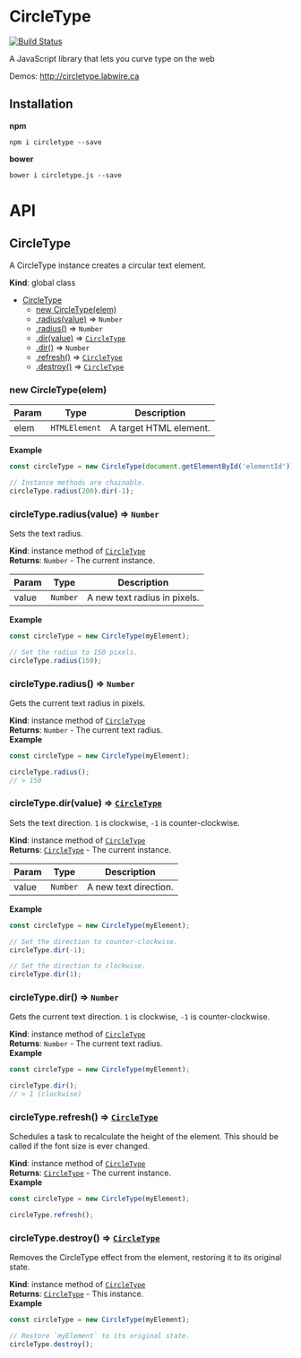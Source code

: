 # CircleType

[![Build Status](https://travis-ci.org/peterhry/CircleType.svg?branch=master)](https://travis-ci.org/peterhry/CircleType)

A JavaScript library that lets you curve type on the web

Demos: <http://circletype.labwire.ca>

## Installation

**npm**

    npm i circletype --save

**bower**

    bower i circletype.js --save

# API

<a name="CircleType"></a>

## CircleType
A CircleType instance creates a circular text element.

**Kind**: global class  

* [CircleType](#CircleType)
    * [new CircleType(elem)](#new_CircleType_new)
    * [.radius(value)](#CircleType+radius) ⇒ <code>Number</code>
    * [.radius()](#CircleType+radius) ⇒ <code>Number</code>
    * [.dir(value)](#CircleType+dir) ⇒ [<code>CircleType</code>](#CircleType)
    * [.dir()](#CircleType+dir) ⇒ <code>Number</code>
    * [.refresh()](#CircleType+refresh) ⇒ [<code>CircleType</code>](#CircleType)
    * [.destroy()](#CircleType+destroy) ⇒ [<code>CircleType</code>](#CircleType)

<a name="new_CircleType_new"></a>

### new CircleType(elem)

| Param | Type | Description |
| --- | --- | --- |
| elem | <code>HTMLElement</code> | A target HTML element. |

**Example**  
```js
const circleType = new CircleType(document.getElementById('elementId'));

// Instance methods are chainable.
circleType.radius(200).dir(-1);
```
<a name="CircleType+radius"></a>

### circleType.radius(value) ⇒ <code>Number</code>
Sets the text radius.

**Kind**: instance method of [<code>CircleType</code>](#CircleType)  
**Returns**: <code>Number</code> - The current instance.  

| Param | Type | Description |
| --- | --- | --- |
| value | <code>Number</code> | A new text radius in pixels. |

**Example**  
```js
const circleType = new CircleType(myElement);

// Set the radius to 150 pixels.
circleType.radius(150);
```
<a name="CircleType+radius"></a>

### circleType.radius() ⇒ <code>Number</code>
Gets the current text radius in pixels.

**Kind**: instance method of [<code>CircleType</code>](#CircleType)  
**Returns**: <code>Number</code> - The current text radius.  
**Example**  
```js
const circleType = new CircleType(myElement);

circleType.radius();
// > 150
```
<a name="CircleType+dir"></a>

### circleType.dir(value) ⇒ [<code>CircleType</code>](#CircleType)
Sets the text direction. `1` is clockwise, `-1` is counter-clockwise.

**Kind**: instance method of [<code>CircleType</code>](#CircleType)  
**Returns**: [<code>CircleType</code>](#CircleType) - The current instance.  

| Param | Type | Description |
| --- | --- | --- |
| value | <code>Number</code> | A new text direction. |

**Example**  
```js
const circleType = new CircleType(myElement);

// Set the direction to counter-clockwise.
circleType.dir(-1);

// Set the direction to clockwise.
circleType.dir(1);
```
<a name="CircleType+dir"></a>

### circleType.dir() ⇒ <code>Number</code>
Gets the current text direction. `1` is clockwise, `-1` is counter-clockwise.

**Kind**: instance method of [<code>CircleType</code>](#CircleType)  
**Returns**: <code>Number</code> - The current text radius.  
**Example**  
```js
const circleType = new CircleType(myElement);

circleType.dir();
// > 1 (clockwise)
```
<a name="CircleType+refresh"></a>

### circleType.refresh() ⇒ [<code>CircleType</code>](#CircleType)
Schedules a task to recalculate the height of the element. This should be
called if the font size is ever changed.

**Kind**: instance method of [<code>CircleType</code>](#CircleType)  
**Returns**: [<code>CircleType</code>](#CircleType) - The current instance.  
**Example**  
```js
const circleType = new CircleType(myElement);

circleType.refresh();
```
<a name="CircleType+destroy"></a>

### circleType.destroy() ⇒ [<code>CircleType</code>](#CircleType)
Removes the CircleType effect from the element, restoring it to its
original state.

**Kind**: instance method of [<code>CircleType</code>](#CircleType)  
**Returns**: [<code>CircleType</code>](#CircleType) - This instance.  
**Example**  
```js
const circleType = new CircleType(myElement);

// Restore `myElement` to its original state.
circleType.destroy();
```
